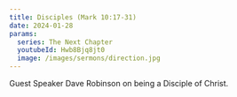 ```yaml
---
title: Disciples (Mark 10:17-31)
date: 2024-01-28
params:
  series: The Next Chapter
  youtubeId: Hwb8Bjq8jt0
  image: /images/sermons/direction.jpg
---
```

Guest Speaker Dave Robinson on being a Disciple of Christ.

